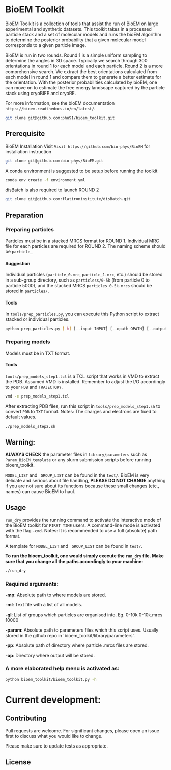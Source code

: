 # BioEM Toolkit

BioEM Toolkit is a collection of tools that assist the run of BioEM on large experimental and synthetic datasets. This toolkit takes in a processed particle stack and a set of molecular models and runs the bioEM algorithm to determine the posterior probability that a given molecular model corresponds to a given particle image.

BioEM is run in two rounds. Round 1 is a simple uniform sampling to determine the angles in 3D space. Typically we search through 300 orientations in round 1 for each model and each particle. Round 2 is a more comprehensive search. We extract the best orientations calculated from each model in round 1 and compare them to generate a better estimate for the orientation. With the posterior probabilities calculated by bioEM, one can move on to estimate the free energy landscape captured by the particle stack using cryoBIFE and cryoRE. 

For more information, see the bioEM documentation `https://bioem.readthedocs.io/en/latest/`.


```bash
git clone git@github.com:phu91/bioem_toolkit.git
```

## Prerequisite
BioEM Installation
Visit `Visit https://github.com/bio-phys/BioEM` for installation instruction

```bash
git clone git@github.com:bio-phys/BioEM.git
```
A conda environment is suggested to be setup before running the toolkit
```bash
conda env create -f environment.yml
```
disBatch is also required to launch ROUND 2
```bash
git clone git@github.com:flatironinstitute/disBatch.git
```

## Preparation

### Preparing particles
Particles must be in a stacked MRCS format for ROUND 1. Individual MRC file for each particles are required for ROUND 2. The naming scheme should be `particle_`

#### Suggestion
Individual particles (`particle_0.mrc`, `particle_1.mrc`, etc.) should be stored in a sub-group directory, such as `particless/0-5k` (from particle 0 to particle 5000), and the stacked MRCS `particles_0-5k.mrcs` should be stored in `particles/`.

#### Tools
In `tools/prep_particles.py`, you can execute this Python script to extract stacked or individual particles. 
```bash
python prep_particles.py [-h] [--input INPUT] [--opath OPATH] [--output OUTPUT] [--start START] [--end END] [--method METHOD]
``` 

### Preparing models
Models must be in TXT format. 

#### Tools
`tools/prep_models_step1.tcl` is a TCL script that works in VMD to extract the PDB. Assumed VMD is installed. Remember to adjust the I/O accordingly to your `PDB` and `TRAJECTORY`. 

```bash 
vmd -e prep_models_step1.tcl
```
After extracting PDB files, run this script in `tools/prep_models_step1.sh` to convert `PDB` to `TXT` format. Notes: The charges and electrons are fixed to default values. 
```bash
./prep_models_step2.sh
``` 

## Warning:
**ALWAYS CHECK** the parameter files in `library/parameters` such as `Param_BioEM_template` or any slurm submission scripts before running bioem_toolkit.

`MODEL_LIST` and ` GROUP_LIST` can be found in the `test/`. BioEM is very delicate and serious about file handling, **PLEASE DO NOT CHANGE** anything if you are not sure about its functions because these small changes (etc., names) can cause BioEM to haul. 

## Usage
`run_dry` provides the running command to activate the interactive mode of the BioEM toolkit for `FIRST TIME` users. A command-line mode is activated with the flag `-cmd`. Notes: It is recommended to use a full (absolute) path format.  

A template for `MODEL_LIST` and ` GROUP_LIST` can be found in `test/`.

**To run the bioem_toolkit, one would simply execute the `run_dry` file. Make sure that you change all the paths accordingly to your machine:** 

```bash
./run_dry
```

### Required arguments:
**-mp**: Absolute path to where models are stored.

**-ml**: Text file with a list of all models.

**-gl**: List of groups which particles are organised into. Eg. 0-10k 0-10k.mrcs 10000

**-param**: Absolute path to parameters files which this script uses. Usually stored in the github repo in 'bioem_toolkit/library/parameters'.

**-pp**: Absolute path of directory where particle .mrcs files are stored.

**-op**: Directory where output will be stored.

### A more elaborated help menu is activated as:
```bash 
python bioem_toolkit/bioem_toolkit.py -h
```


# **Current development:**


## Contributing

Pull requests are welcome. For significant changes, please open an issue first
to discuss what you would like to change.

Please make sure to update tests as appropriate.

## License
